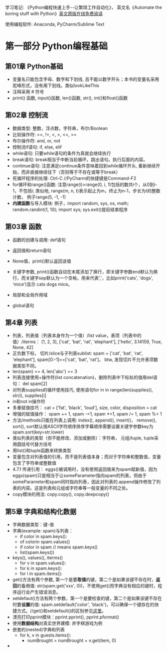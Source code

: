 学习笔记: 《Python编程快速上手--让繁琐工作自动化》， 英文名《Automate the boring stuff with Python》[英文原版在线免费阅读](https://automatetheboringstuff.com/)

使用编程软件: Anaconda, PyCharm/Sublime Text

# 第一部分 Python编程基础

## 第01章 Python基础
- 变量名只能包含字母、数字和下划线, 且不能以数字开头；本书的变量名采用驼峰形式，没有用下划线。类似lookLikeThis
- 注释采用 # 符号
- print() 函数, input()函数, len()函数, str(), int()和float()函数

## 第02章 控制流

- 数据类型: 整数，浮点数，字符串，布尔/Boolean
- 比较操作符: ==, !=, <, >, <=, >=
- 布尔操作符: and, or, not
- 控制流if语句: if, else, elif
- while语句: 只要while语句的条件为真就会继续执行
- break语句: break相当于中断当前循环，跳出语句。执行后面的内容。
- continue语句: 注意满足continue条件意味着回到while循环开头, 重新继续开始，而非直接继续往下（否则等于不存在或等于break）
- 死循环程序的处理: Ctrl-C  //PyCharm的快捷键是Command-F2
- for循环和range()函数: 注意range(i)=range(0, i, 1)包括的数共i个，从0到i-1，不包括i; 类似地, range(m, n, t)表示起止为m，终止为n-1，步长为t的整数计数， 例子range(5, -1, -1)
- **内建函数**与导入模块: 例子，import random, sys, os, math; random.randint(1, 10); import sys; sys.exit()提前结束程序

## 第03章 函数

- 函数的创建与调用: def语句
- 返回值和return语句
- None值，print()默认返回该值
- 关键字参数, print()函数自动在末尾添加了换行，即关键字参数end默认为换行，而关键字sep默认为一个空格，用来代表','，比如print('cats', 'dogs', 'mice')显示 cats dogs mice。

- 局部和全局作用域
- global语句

## 第4章 列表

- 列表，列表值（列表本身作为一个值）/list value，表项（列表中的值）/iterms： [1, 2, 3],  ['cat', 'bat', 'rat', 'elephant'], ['hello', 3.14159, True, None, 42]
- 正负数下标， 切片/slice与子列表sublist: spam = ['cat', 'bat', 'rat', 'elephant'], spam[0:-1]==['cat', 'bat', 'rat']， btw, 发现切片不允许表项数据类型不同。
- len(spam) == 4, len('abc') == 3
- 列表连接使用+操作符(list concatenation)，删除列表中下标处的值用del语句： del spam[2]
- 对列表supplies的循环使用技巧, 使用语句for in in range(len(supplies)), str(i), supplies[i]
- in和not in操作符
- 多重赋值技巧： cat = ['fat', 'black', 'loud'], size, color, disposition = cat
- 增强的赋值操作： spam += 1, spam -=1, spam *=1, spam /= 1, spam %= 1
- 方法/methods只能在列表上调用:  index(), append(), insert()， remove(), sort(), sort默认按ASCII字符顺序排序字幕顺序需要设置关键字参数key为spam.sort(key=str.lower)
- 类似列表的类型（但不能修改、添加或删除）：字符串， 元组/tuple, tuple采用圆括号代替方括号
- 用list()和tuple函数来转换类型
- 变量包含对列表值的引用，而不是列表值本身；而对于字符串和整数值，变量包含了字符串或整数值
- 4.7.1 传递引用： eggs()被调用时，没有使用返回值来为spam赋新值，因为eggs(spam)只是相当于让someParameter指向spam的列表，但由于someParameter和spam同时指向列表，因此对列表的.append操作修改了列表的内容。这是列表和元组或字符串等一般变量的不同之处。
- copy模块的用法: copy.copy(), copy.deepcopy()

## 第5章 字典和结构化数据

- 字典数据类型：键-值
- 字典(example: spam)与列表：
  - if color in spam.keys():
  - of colorin spam.values()
  - if color in spam // means spam.keys()
  - list(spam.keys())
- keys(), values(), iterms()
  - for v in spam.values():
  - for k in spam.keys():
  - for i in spam.items():
- get()方法有两个参数, 第一个是要**取值**的键，第二个是如果该键不存在时，**返回**的备用值: str(spam.get('xxx', 0))，不使用get()而字典没有相应的键时，程序运行会产生错误消息。
- setdefaut()方法有两个参数，第一个是要检查的键，第二个是如果该键不存在时要**设置**的值: spam.setdefault('color', 'black')，可以确保一个键存在的快捷方式。//get()和setdefault()的区别参见[这里](https://stackoverflow.com/questions/7423428/python-dict-get-vs-setdefault)。
- 漂亮打印pprint模块：pprint.pprint(), pprint.pformat()
- 使用**数据结构**对真实世界建模: 井字棋游戏为例
- 嵌套的(nested)字典和列表
  - for k, v in guests.items():
    - numBrought = numBrought + v.get(item, 0)
- 

